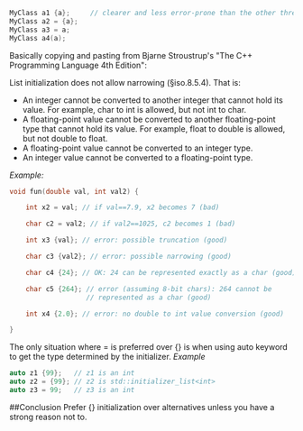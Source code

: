 ```C++
MyClass a1 {a};     // clearer and less error-prone than the other three
MyClass a2 = {a};
MyClass a3 = a;
MyClass a4(a);
```

Basically copying and pasting from Bjarne Stroustrup's "The C++ Programming Language 4th Edition":

List initialization does not allow narrowing (§iso.8.5.4). That is:

- An integer cannot be converted to another integer that cannot hold its value. For example, char to int is allowed, but not int to char.
- A floating-point value cannot be converted to another floating-point type that cannot hold its value. For example, float to double is allowed, but not double to float.
- A floating-point value cannot be converted to an integer type.
- An integer value cannot be converted to a floating-point type.

*Example:*
```C++
void fun(double val, int val2) {

    int x2 = val; // if val==7.9, x2 becomes 7 (bad)

    char c2 = val2; // if val2==1025, c2 becomes 1 (bad)

    int x3 {val}; // error: possible truncation (good)

    char c3 {val2}; // error: possible narrowing (good)

    char c4 {24}; // OK: 24 can be represented exactly as a char (good)

    char c5 {264}; // error (assuming 8-bit chars): 264 cannot be 
                   // represented as a char (good)

    int x4 {2.0}; // error: no double to int value conversion (good)

}
```
The only situation where = is preferred over {} is when using auto keyword to get the type determined by the initializer.
*Example*
```C++
auto z1 {99};   // z1 is an int
auto z2 = {99}; // z2 is std::initializer_list<int>
auto z3 = 99;   // z3 is an int
```
##Conclusion
Prefer {} initialization over alternatives unless you have a strong reason not to.
